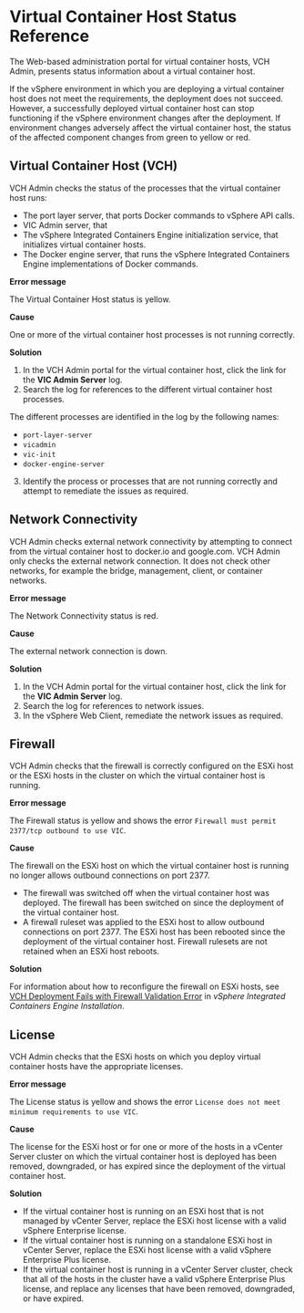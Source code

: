 # Virtual Container Host Status Reference #

The Web-based administration portal for virtual container hosts, VCH Admin, presents status information about a virtual container host.

If the vSphere environment in which you are deploying a virtual container host does not meet the requirements, the deployment does not succeed. However, a successfully deployed virtual container host can stop functioning if the vSphere environment changes after the deployment. If environment changes adversely affect the virtual container host, the status of the affected component changes from green to yellow or red.

## Virtual Container Host (VCH) ##

VCH Admin checks the status of the processes that the virtual container host runs:

- The port layer server, that ports Docker commands to vSphere API calls.
- VIC Admin server, that 
- The vSphere Integrated Containers Engine initialization service, that initializes virtual container hosts. 
- The Docker engine server, that runs the vSphere Integrated Containers Engine implementations of Docker commands.

**Error message**

The Virtual Container Host status is yellow.

**Cause** 

One or more of the virtual container host processes is not running correctly.

**Solution** 

1. In the VCH Admin portal for the virtual container host, click the link for the **VIC Admin Server** log.
2. Search the log for references to the different virtual container host processes.

  The different processes are identified in the log by the following names:

  - `port-layer-server`
  - `vicadmin`
  - `vic-init`
  - `docker-engine-server`

3. Identify the process or processes that are not running correctly and attempt to remediate the issues as required.

## Network Connectivity ##

VCH Admin checks external network connectivity by attempting to connect from the virtual container host to docker.io and google.com. VCH Admin only checks the external network connection. It does not check other networks, for example the bridge, management, client, or container networks.

**Error message**

The Network Connectivity status is red.

**Cause** 

The external network connection is down.

**Solution** 

1. In the VCH Admin portal for the virtual container host, click the link for the **VIC Admin Server** log.
2. Search the log for references to network issues.
3. In the vSphere Web Client, remediate the network issues as required.

## Firewall ##

VCH Admin checks that the firewall is correctly configured on the ESXi host or the ESXi hosts in the cluster on which the virtual container host is running.

**Error message**

The Firewall status is yellow and shows the error `Firewall must permit 2377/tcp outbound to use VIC`.

**Cause**

The firewall on the ESXi host on which the virtual container host is running no longer allows outbound connections on port 2377.

- The firewall was switched off when the virtual container host was deployed. The firewall has been switched on since the deployment of the virtual container host.
- A firewall ruleset was applied to the ESXi host to allow outbound connections on port 2377. The ESXi host has been rebooted since the deployment of the virtual container host. Firewall rulesets are not retained when an ESXi host reboots.

**Solution**

For information about how to reconfigure the firewall on ESXi hosts, see [VCH Deployment Fails with Firewall Validation Error](../vic_installation/ts_firewall_error.html) in *vSphere Integrated Containers Engine Installation*.

## License ##

VCH Admin checks that the ESXi hosts on which you deploy virtual container hosts have the appropriate licenses.

**Error message**

The License status is yellow and shows the error `License does not meet minimum requirements to use VIC`.

**Cause** 

The license for the ESXi host or for one or more of the hosts in a vCenter Server cluster on which the virtual container host is deployed has been removed, downgraded, or has expired since the deployment of the virtual container host.

**Solution** 

- If the virtual container host is running on an ESXi host that is not managed by vCenter Server, replace the ESXi host license with a valid vSphere Enterprise license.
- If the virtual container host is running on a standalone ESXi host in vCenter Server, replace the ESXi host license with a valid vSphere Enterprise Plus license.
- If the virtual container host is running in a vCenter Server cluster, check that all of the hosts in the cluster have a valid vSphere Enterprise Plus license, and replace any licenses that have been removed, downgraded, or have expired.